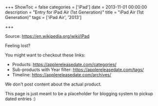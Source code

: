 +++
ShowToc = false
categories = ['iPad']
date = 2013-11-01 00:00:00
description = "Entry for iPad Air (1st Generation)"
title = "iPad Air (1st Generation)"
tags = ['iPad Air', '2013']

+++

Source: https://en.wikipedia.org/wiki/IPad

Feeling lost?

You might want to checkout these links:
- Products: https://applereleasedate.com/categories/
- Sub-products with Year filter: https://applereleasedate.com/tags/
- Timeline: https://applereleasedate.com/archives/

We don't post content about the actual product. 



This page is just meant to be a placeholder for blogging system to pickup dated entries :)


